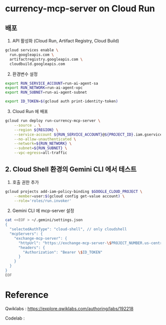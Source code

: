 # currency-mcp-server on Cloud Run

## 배포
1. API 활성화 (Cloud Run, Artifact Registry, Cloud Build)
```bash
gcloud services enable \
  run.googleapis.com \
  artifactregistry.googleapis.com \
  cloudbuild.googleapis.com
```

2. 환경변수 설정
```bash
export RUN_SERVICE_ACCOUNT=run-ai-agent-sa
export RUN_NETWORK=run-ai-agent-vpc
export RUN_SUBNET=run-ai-agent-subnet

export ID_TOKEN=$(gcloud auth print-identity-token)
```

3. Cloud Run 에 배포
```bash
gcloud run deploy run-currency-mcp-server \
    --source . \
    --region ${REGION} \
    --service-account ${RUN_SERVICE_ACCOUNT}@${PROJECT_ID}.iam.gserviceaccount.com \
    --no-allow-unauthenticated \
    --network=${RUN_NETWORK} \
    --subnet=${RUN_SUBNET} \
    --vpc-egress=all-traffic
```

## 2. Cloud Shell 환경의 Gemini CLI 에서 테스트
1. 호출 권한 추가
```bash
gcloud projects add-iam-policy-binding $GOOGLE_CLOUD_PROJECT \
    --member=user:$(gcloud config get-value account) \
    --role='roles/run.invoker'
```

2. Gemini CLI 에 mcp-server 설정
```bash
cat <<EOF > ~/.gemini/settings.json
{
  "selectedAuthType": "cloud-shell", // only cloudshell
  "mcpServers": {
    "exchange-mcp-server": {
      "httpUrl": "https://exchange-mcp-server-\$PROJECT_NUMBER.us-central1.run.app/mcp/",
      "headers": {
        "Authorization": "Bearer \$ID_TOKEN"
      }
    }
  }
}
EOF
```

# Reference
Qwiklabs : https://explore.qwiklabs.com/authoring/labs/192218

Codelab : 